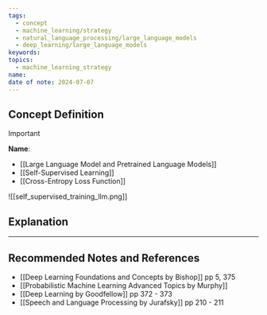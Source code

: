 ```yaml
---
tags:
  - concept
  - machine_learning/strategy
  - natural_language_processing/large_language_models
  - deep_learning/large_language_models
keywords: 
topics:
  - machine_learning_strategy
name: 
date of note: 2024-07-07
---
```


## Concept Definition

>[!important]
>**Name**: 


- [[Large Language Model and Pretrained Language Models]]
- [[Self-Supervised Learning]]
- [[Cross-Entropy Loss Function]]

![[self_supervised_training_llm.png]]


## Explanation





-----------
##  Recommended Notes and References


- [[Deep Learning Foundations and Concepts by Bishop]] pp 5, 375
- [[Probabilistic Machine Learning Advanced Topics by Murphy]]
- [[Deep Learning by Goodfellow]] pp 372 - 373
- [[Speech and Language Processing by Jurafsky]] pp 210 - 211
